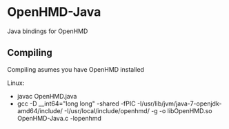 # OpenHMD-Java

Java bindings for OpenHMD

## Compiling

Compiling asumes you have OpenHMD installed

Linux:

* javac OpenHMD.java
* gcc -D __int64="long long" -shared -fPIC -I/usr/lib/jvm/java-7-openjdk-amd64/include/ -I/usr/local/include/openhmd/ -g -o libOpenHMD.so OpenHMD-Java.c -lopenhmd
